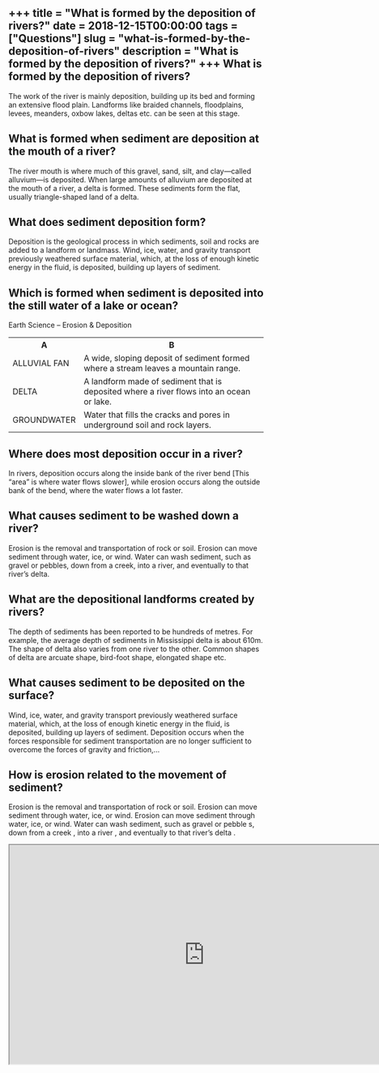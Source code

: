 +++
title = "What is formed by the deposition of rivers?"
date = 2018-12-15T00:00:00
tags = ["Questions"]
slug = "what-is-formed-by-the-deposition-of-rivers"
description = "What is formed by the deposition of rivers?"
+++
What is formed by the deposition of rivers?
-------------------------------------------

The work of the river is mainly deposition, building up its bed and forming an extensive flood plain. Landforms like braided channels, floodplains, levees, meanders, oxbow lakes, deltas etc. can be seen at this stage.

What is formed when sediment are deposition at the mouth of a river?
--------------------------------------------------------------------

The river mouth is where much of this gravel, sand, silt, and clay—called alluvium—is deposited. When large amounts of alluvium are deposited at the mouth of a river, a delta is formed. These sediments form the flat, usually triangle-shaped land of a delta.

What does sediment deposition form?
-----------------------------------

Deposition is the geological process in which sediments, soil and rocks are added to a landform or landmass. Wind, ice, water, and gravity transport previously weathered surface material, which, at the loss of enough kinetic energy in the fluid, is deposited, building up layers of sediment.

Which is formed when sediment is deposited into the still water of a lake or ocean?
-----------------------------------------------------------------------------------

Earth Science – Erosion &amp; Deposition

<table><tr><th>A</th><th>B</th></tr><tr><td>ALLUVIAL FAN</td><td>A wide, sloping deposit of sediment formed where a stream leaves a mountain range.</td></tr><tr><td>DELTA</td><td>A landform made of sediment that is deposited where a river flows into an ocean or lake.</td></tr><tr><td>GROUNDWATER</td><td>Water that fills the cracks and pores in underground soil and rock layers.</td></tr></table>

Where does most deposition occur in a river?
--------------------------------------------

In rivers, deposition occurs along the inside bank of the river bend \[This “area” is where water flows slower\], while erosion occurs along the outside bank of the bend, where the water flows a lot faster.

What causes sediment to be washed down a river?
-----------------------------------------------

Erosion is the removal and transportation of rock or soil. Erosion can move sediment through water, ice, or wind. Water can wash sediment, such as gravel or pebbles, down from a creek, into a river, and eventually to that river’s delta.

What are the depositional landforms created by rivers?
------------------------------------------------------

The depth of sediments has been reported to be hundreds of metres. For example, the average depth of sediments in Mississippi delta is about 610m. The shape of delta also varies from one river to the other. Common shapes of delta are arcuate shape, bird-foot shape, elongated shape etc.

What causes sediment to be deposited on the surface?
----------------------------------------------------

Wind, ice, water, and gravity transport previously weathered surface material, which, at the loss of enough kinetic energy in the fluid, is deposited, building up layers of sediment. Deposition occurs when the forces responsible for sediment transportation are no longer sufficient to overcome the forces of gravity and friction,…

How is erosion related to the movement of sediment?
---------------------------------------------------

Erosion is the removal and transportation of rock or soil. Erosion can move sediment through water, ice, or wind. Erosion can move sediment through water, ice, or wind. Water can wash sediment, such as gravel or pebble s, down from a creek , into a river , and eventually to that river’s delta .

<iframe allow="accelerometer; autoplay; clipboard-write; encrypted-media; gyroscope; picture-in-picture" allowfullscreen="" class="__youtube_prefs__  epyt-is-override  no-lazyload" data-no-lazy="1" data-origheight="433" data-origwidth="770" data-skipgform_ajax_framebjll="" height="433" id="_ytid_47316" loading="lazy" src="https://www.youtube.com/embed/CP34kmXtLgE?enablejsapi=1&autoplay=0&cc_load_policy=0&cc_lang_pref=&iv_load_policy=1&loop=0&modestbranding=0&rel=1&fs=1&playsinline=0&autohide=2&theme=dark&color=red&controls=1&" title="YouTube player" width="770"></iframe>